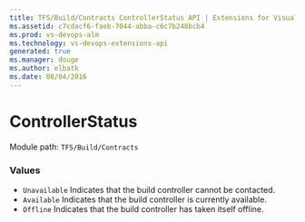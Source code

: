 ```yaml
---
title: TFS/Build/Contracts ControllerStatus API | Extensions for Visual Studio Team Services
ms.assetid: c7cdacf6-faeb-7044-abba-c6c7b248bcb4
ms.prod: vs-devops-alm
ms.technology: vs-devops-extensions-api
generated: true
ms.manager: douge
ms.author: elbatk
ms.date: 08/04/2016
---
```


# ControllerStatus

Module path: `TFS/Build/Contracts`

### Values

* `Unavailable` Indicates that the build controller cannot be contacted.
* `Available` Indicates that the build controller is currently available.
* `Offline` Indicates that the build controller has taken itself offline.
